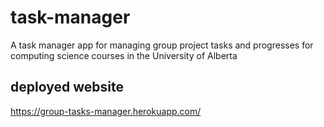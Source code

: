 # task-manager
A task manager app for managing group project tasks and progresses for computing science courses in the University of Alberta

## deployed website
https://group-tasks-manager.herokuapp.com/


